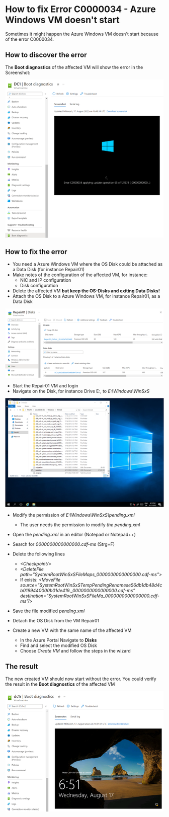 # How to fix Error C0000034 - Azure Windows VM doesn't start

Sometimes it might happen the Azure Windows VM doesn't start because of the error C0000034.

## How to discover the error
The **Boot diagnostics** of the affected VM will show the error in the Screenshot:

![Boot diagnostics - error C0000034](assets/errorC0000034.png)

## How to fix the error
- You need a Azure Windows VM where the OS Disk could be attached as a Data Disk (for instance Repair01)
- Make notes of the configuration of the affected VM, for instance:
  - NIC and IP configuration
  - Disk configuration
- Delete the affected VM **but keep the OS-Disks and exiting Data Disks!**
- Attach the OS Disk to a Azure Windows VM, for instance Repair01, as a Data Disk

![Attach Disk](assets/attachDisk2Repair01.png)

- Start the Repair01 VM and login
- Navigate on the Disk, for instance Drive E:, to *E:\Windows\WinSxS*

![Pending.xml](assets/pendingxml.png)

- Modify the permission of *E:\Windows\WinSxS\pending.xml*
  - The user needs the permission to modify *the pending.xml*

- Open the *pending.xml* in an editor (Notepad or Notepad++)
- Search for *0000000000000000.cdf-ms* (Strg+F)
- Delete the following lines
  - *\<Checkpoint/\>*
  - *\<DeleteFile path=”SystemRootWinSxSFileMaps_0000000000000000.cdf-ms”\>*
  - If exists: *\<MoveFile source=”SystemRootWinSxSTempPendingRenamese56db1db48d4cb0199440000b01de419._0000000000000000.cdf-ms” destination=”SystemRootWinSxSFileMa_0000000000000000.cdf-ms”/\>*
-  Save the file modified *pending.xml*

- Detach the OS Disk from the VM Repair01

- Create a new VM with the same name of the affected VM
  - In the Azure Portal Navigate to **Disks**
  - Find and select the modified OS Disk
  - Choose *Create VM* and follow the steps in the wizard

## The result
The new created VM should now start without the error.
You could verify the result in the **Boot diagnostics** of the affected VM 

![Repaired VM](assets/repairedDC1.png)
